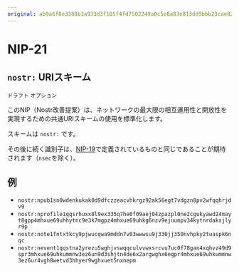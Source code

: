 ```yaml
---
original: ab9a6f8e3388b3a933d3f105f4fd7502249a0c5e8a83e813dd9bbb23cae82b76
---
```


NIP-21
======

`nostr:` URIスキーム
-------------------

`ドラフト` `オプション`

このNIP（Nostr改善提案）は、ネットワークの最大限の相互運用性と開放性を実現するための共通URIスキームの使用を標準化します。

スキームは `nostr:` です。

その後に続く識別子は、[NIP-19](19.md)で定義されているものと同じであることが期待されます（`nsec`を除く）。

## 例

- `nostr:npub1sn0wdenkukak0d9dfczzeacvhkrgz92ak56egt7vdgzn8pv2wfqqhrjdv9`
- `nostr:nprofile1qqsrhuxx8l9ex335q7he0f09aej04zpazpl0ne2cgukyawd24mayt8gpp4mhxue69uhhytnc9e3k7mgpz4mhxue69uhkg6nzv9ejuumpv34kytnrdaksjlyr9p`
- `nostr:note1fntxtkcy9pjwucqwa9mddn7v03wwwsu9j330jj350nvhpky2tuaspk6nqc`
- `nostr:nevent1qqstna2yrezu5wghjvswqqculvvwxsrcvu7uc0f78gan4xqhvz49d9spr3mhxue69uhkummnw3ez6un9d3shjtn4de6x2argwghx6egpr4mhxue69uhkummnw3ez6ur4vgh8wetvd3hhyer9wghxuet5nxnepm`